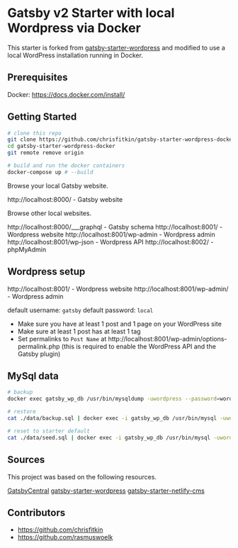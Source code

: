 # Gatsby v2 Starter with local Wordpress via Docker

This starter is forked from
[gatsby-starter-wordpress](https://github.com/GatsbyCentral/gatsby-starter-wordpress)
and modified to use a local WordPress installation running in Docker.

## Prerequisites

Docker: https://docs.docker.com/install/

## Getting Started

```sh
# clone this repo
git clone https://github.com/chrisfitkin/gatsby-starter-wordpress-docker
cd gatsby-starter-wordpress-docker
git remote remove origin

# build and run the docker containers
docker-compose up # --build
```

Browse your local Gatsby website.

http://localhost:8000/ - Gatsby website

Browse other local websites.

http://localhost:8000/___graphql - Gatsby schema
http://localhost:8001/ - Wordpress website
http://localhost:8001/wp-admin - Wordpress admin
http://localhost:8001/wp-json - Wordpress API
http://localhost:8002/ - phpMyAdmin

## Wordpress setup

http://localhost:8001/ - Wordpress website
http://localhost:8001/wp-admin/ - Wordpress admin

default username: `gatsby`
default password: `local`

* Make sure you have at least 1 post and 1 page on your WordPress site
* Make sure at least 1 post has at least 1 tag
* Set permalinks to `Post Name` at http://localhost:8001/wp-admin/options-permalink.php (this is required to enable the WordPress API and the Gatsby plugin)

## MySql data

```sh
# backup
docker exec gatsby_wp_db /usr/bin/mysqldump -uwordpress --password=wordpress wordpress > ./data/backup.sql

# restore
cat ./data/backup.sql | docker exec -i gatsby_wp_db /usr/bin/mysql -uwordpress --password=wordpress wordpress

# reset to starter default
cat ./data/seed.sql | docker exec -i gatsby_wp_db /usr/bin/mysql -uwordpress --password=wordpress wordpress
```

## Sources

This project was based on the following resources.

[GatsbyCentral](https://www.gatsbycentral.com/) 
[gatsby-starter-wordpress](https://github.com/GatsbyCentral/gatsby-starter-wordpress)
[gatsby-starter-netlify-cms](https://github.com/netlify-templates/gatsby-starter-netlify-cms)

## Contributors

* https://github.com/chrisfitkin
* https://github.com/rasmuswoelk
